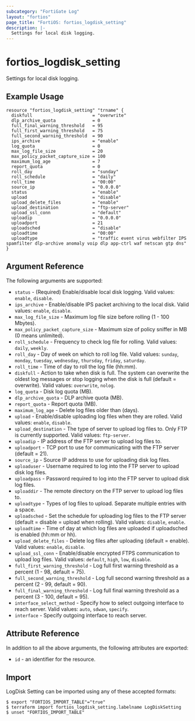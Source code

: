 ```yaml
---
subcategory: "FortiGate Log"
layout: "fortios"
page_title: "FortiOS: fortios_logdisk_setting"
description: |-
  Settings for local disk logging.
---
```


# fortios_logdisk_setting
Settings for local disk logging.

## Example Usage

```hcl
resource "fortios_logdisk_setting" "trname" {
  diskfull                       = "overwrite"
  dlp_archive_quota              = 0
  full_final_warning_threshold   = 95
  full_first_warning_threshold   = 75
  full_second_warning_threshold  = 90
  ips_archive                    = "enable"
  log_quota                      = 0
  max_log_file_size              = 20
  max_policy_packet_capture_size = 100
  maximum_log_age                = 7
  report_quota                   = 0
  roll_day                       = "sunday"
  roll_schedule                  = "daily"
  roll_time                      = "00:00"
  source_ip                      = "0.0.0.0"
  status                         = "enable"
  upload                         = "disable"
  upload_delete_files            = "enable"
  upload_destination             = "ftp-server"
  upload_ssl_conn                = "default"
  uploadip                       = "0.0.0.0"
  uploadport                     = 21
  uploadsched                    = "disable"
  uploadtime                     = "00:00"
  uploadtype                     = "traffic event virus webfilter IPS spamfilter dlp-archive anomaly voip dlp app-ctrl waf netscan gtp dns"
}
```

## Argument Reference

The following arguments are supported:

* `status` - (Required) Enable/disable local disk logging. Valid values: `enable`, `disable`.
* `ips_archive` - Enable/disable IPS packet archiving to the local disk. Valid values: `enable`, `disable`.
* `max_log_file_size` - Maximum log file size before rolling (1 - 100 Mbytes).
* `max_policy_packet_capture_size` - Maximum size of policy sniffer in MB (0 means unlimited).
* `roll_schedule` - Frequency to check log file for rolling. Valid values: `daily`, `weekly`.
* `roll_day` - Day of week on which to roll log file. Valid values: `sunday`, `monday`, `tuesday`, `wednesday`, `thursday`, `friday`, `saturday`.
* `roll_time` - Time of day to roll the log file (hh:mm).
* `diskfull` - Action to take when disk is full. The system can overwrite the oldest log messages or stop logging when the disk is full (default = overwrite). Valid values: `overwrite`, `nolog`.
* `log_quota` - Disk log quota (MB).
* `dlp_archive_quota` - DLP archive quota (MB).
* `report_quota` - Report quota (MB).
* `maximum_log_age` - Delete log files older than (days).
* `upload` - Enable/disable uploading log files when they are rolled. Valid values: `enable`, `disable`.
* `upload_destination` - The type of server to upload log files to. Only FTP is currently supported. Valid values: `ftp-server`.
* `uploadip` - IP address of the FTP server to upload log files to.
* `uploadport` - TCP port to use for communicating with the FTP server (default = 21).
* `source_ip` - Source IP address to use for uploading disk log files.
* `uploaduser` - Username required to log into the FTP server to upload disk log files.
* `uploadpass` - Password required to log into the FTP server to upload disk log files.
* `uploaddir` - The remote directory on the FTP server to upload log files to.
* `uploadtype` - Types of log files to upload. Separate multiple entries with a space.
* `uploadsched` - Set the schedule for uploading log files to the FTP server (default = disable = upload when rolling). Valid values: `disable`, `enable`.
* `uploadtime` - Time of day at which log files are uploaded if uploadsched is enabled (hh:mm or hh).
* `upload_delete_files` - Delete log files after uploading (default = enable). Valid values: `enable`, `disable`.
* `upload_ssl_conn` - Enable/disable encrypted FTPS communication to upload log files. Valid values: `default`, `high`, `low`, `disable`.
* `full_first_warning_threshold` - Log full first warning threshold as a percent (1 - 98, default = 75).
* `full_second_warning_threshold` - Log full second warning threshold as a percent (2 - 99, default = 90).
* `full_final_warning_threshold` - Log full final warning threshold as a percent (3 - 100, default = 95).
* `interface_select_method` - Specify how to select outgoing interface to reach server. Valid values: `auto`, `sdwan`, `specify`.
* `interface` - Specify outgoing interface to reach server.


## Attribute Reference

In addition to all the above arguments, the following attributes are exported:
* `id` - an identifier for the resource.

## Import

LogDisk Setting can be imported using any of these accepted formats:
```
$ export "FORTIOS_IMPORT_TABLE"="true"
$ terraform import fortios_logdisk_setting.labelname LogDiskSetting
$ unset "FORTIOS_IMPORT_TABLE"
```

